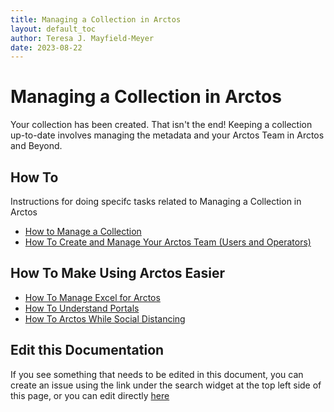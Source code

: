 ```yaml
---
title: Managing a Collection in Arctos
layout: default_toc
author: Teresa J. Mayfield-Meyer
date: 2023-08-22
---
```


# Managing a Collection in Arctos

Your collection has been created. That isn't the end! Keeping a collection up-to-date involves managing the metadata and your Arctos Team in Arctos and Beyond.

## How To

Instructions for doing specifc tasks related to Managing a Collection in Arctos

* [How to Manage a Collection](https://handbook.arctosdb.org/how_to/How-to-Manage-a-Collection-in-Arctos.html)
* [How To Create and Manage Your Arctos Team (Users and Operators)](https://handbook.arctosdb.org/how_to/How-to-Create-your-Arctos-Team-Users-and-Operators.html)

## How To Make Using Arctos Easier

* [How To Manage Excel for Arctos](https://handbook.arctosdb.org/how_to/How-to-Excel-for-Arctos.html)
* [How To Understand Portals](https://handbook.arctosdb.org/how_to/understanding-portals.html)
* [How To Arctos While Social Distancing](https://handbook.arctosdb.org/how_to/How-To-Arctos-While-Social-Distancing.html)

## Edit this Documentation

If you see something that needs to be edited in this document, you can create an issue using the link under the search widget at the top left side of this page, or you can edit directly [here](https://github.com/ArctosDB/documentation-wiki/edit/gh-pages/_documentation/manage_collection.markdown)
